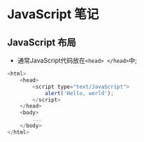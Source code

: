 # JavaScript 笔记

## JavaScript 布局

- 通常JavaScript代码放在`<head> </head>`中;

```JavaScript
<html>
    <head>
        <script type="text/JavaScript">
            alert('Hello, world');
        </script>
    </head>
    <body>
        ...
    </body>
</html>
```
